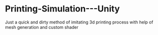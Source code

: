 # Printing-Simulation---Unity
Just a quick and dirty method of imitating 3d printing process with help of mesh generation and custom shader
